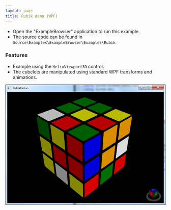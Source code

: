 ```yaml
---
layout: page
title: Rubik demo (WPF)
---
```


- Open the "ExampleBrowser" application to run this example.
- The source code can be found in `Source\Examples\ExampleBrowser\Examples\Rubik`

### Features
- Example using the `HelixViewport3D` control.
- The cubelets are manipulated using standard WPF transforms and animations.

![Rubik demo](/public/images/demos/wpf/RubikDemo.png)
